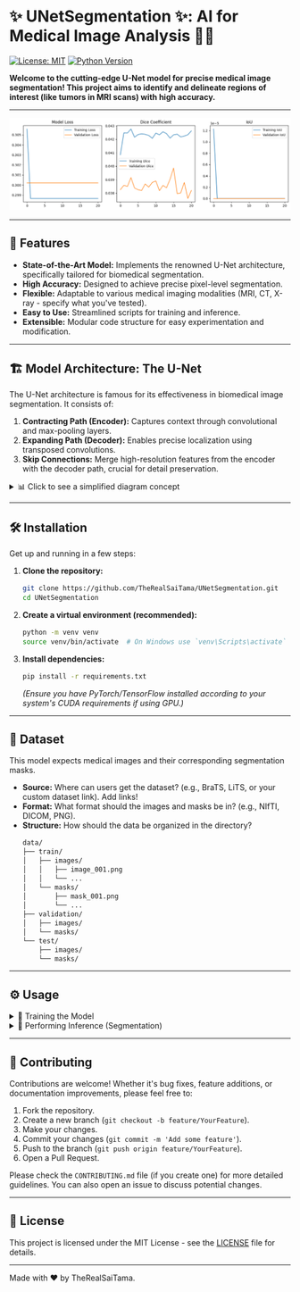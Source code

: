 # ✨ UNetSegmentation ✨: AI for Medical Image Analysis 🧠🔬

[![License: MIT](https://img.shields.io/badge/License-MIT-yellow.svg)](https://opensource.org/licenses/MIT) <!-- Replace with your actual license badge -->
[![Python Version](https://img.shields.io/badge/python-3.8%2B-blue.svg)](https://www.python.org/downloads/) <!-- Adjust Python version if needed -->
<!-- Add more badges like build status, code coverage, etc. if you have them -->
<!-- [![Build Status](https://travis-ci.com/TheRealSaiTama/UNetSegmentation.svg?branch=main)](https://travis-ci.com/TheRealSaiTama/UNetSegmentation) -->
<!-- [![Coverage Status](https://coveralls.io/repos/github/TheRealSaiTama/UNetSegmentation/badge.svg?branch=main)](https://coveralls.io/github/TheRealSaiTama/UNetSegmentation?branch=main) -->

**Welcome to the cutting-edge U-Net model for precise medical image segmentation! This project aims to identify and delineate regions of interest (like tumors in MRI scans) with high accuracy.**

---

<!-- **💡 Tip:** Replace this placeholder with a compelling GIF showcasing your model segmenting an image! -->
![Segmentation Demo Placeholder](download.png)

---

## 🚀 Features

*   **State-of-the-Art Model:** Implements the renowned U-Net architecture, specifically tailored for biomedical segmentation.
*   **High Accuracy:** Designed to achieve precise pixel-level segmentation.
*   **Flexible:** Adaptable to various medical imaging modalities (MRI, CT, X-ray - specify what you've tested).
*   **Easy to Use:** Streamlined scripts for training and inference.
*   **Extensible:** Modular code structure for easy experimentation and modification.

---

## 🏗️ Model Architecture: The U-Net

The U-Net architecture is famous for its effectiveness in biomedical image segmentation. It consists of:

1.  **Contracting Path (Encoder):** Captures context through convolutional and max-pooling layers.
2.  **Expanding Path (Decoder):** Enables precise localization using transposed convolutions.
3.  **Skip Connections:** Merge high-resolution features from the encoder with the decoder path, crucial for detail preservation.

<details>
<summary>📊 Click to see a simplified diagram concept</summary>

```mermaid
graph LR
    A[Input Image] --> B(Encoder Block 1);
    B --> C(Downsample 1);
    C --> D(Encoder Block 2);
    D --> E(Downsample 2);
    E --> F(Bottleneck);
    F --> G(Upsample 1);
    G --> H(Decoder Block 1);
    H --> I(Upsample 2);
    I --> J(Decoder Block 2);
    J --> K[Output Mask];

    D --> H; % Skip Connection 1
    B --> J; % Skip Connection 2
```
</details>

---

## 🛠️ Installation

Get up and running in a few steps:

1.  **Clone the repository:**
    ```bash
    git clone https://github.com/TheRealSaiTama/UNetSegmentation.git
    cd UNetSegmentation
    ```

2.  **Create a virtual environment (recommended):**
    ```bash
    python -m venv venv
    source venv/bin/activate  # On Windows use `venv\Scripts\activate`
    ```

3.  **Install dependencies:**
    ```bash
    pip install -r requirements.txt
    ```
    *(Ensure you have PyTorch/TensorFlow installed according to your system's CUDA requirements if using GPU.)*

---

## 💾 Dataset

This model expects medical images and their corresponding segmentation masks.

*   **Source:** Where can users get the dataset? (e.g., BraTS, LiTS, or your custom dataset link). Add links!
*   **Format:** What format should the images and masks be in? (e.g., NIfTI, DICOM, PNG).
*   **Structure:** How should the data be organized in the directory?
    ```
    data/
    ├── train/
    │   ├── images/
    │   │   ├── image_001.png
    │   │   └── ...
    │   └── masks/
    │       ├── mask_001.png
    │       └── ...
    ├── validation/
    │   ├── images/
    │   └── masks/
    └── test/
        ├── images/
        └── masks/
    ```
---

## ⚙️ Usage

<details>
<summary>🧠 Training the Model</summary>

To train the U-Net model on your dataset:

```bash
python train.py --data_path /path/to/your/data --epochs 50 --batch_size 4 --learning_rate 1e-4
```

**Configuration:**

*   `--data_path`: Path to the root directory of your dataset.
*   `--epochs`: Number of training epochs.
*   `--batch_size`: Training batch size.
*   `--learning_rate`: Initial learning rate.
*   *(Add any other important training arguments here)*

Checkpoints and logs will be saved in the `outputs/` directory (or specify location).
</details>

<details>
<summary>🔬 Performing Inference (Segmentation)</summary>

To use a trained model to segment new images:

```bash
python inference.py --model_path /path/to/your/trained_model.pth --input_dir /path/to/input/images --output_dir /path/to/save/masks
```

**Arguments:**

*   `--model_path`: Path to the trained model checkpoint (`.pth`, `.h5`, etc.).
*   `--input_dir`: Directory containing the images you want to segment.
*   `--output_dir`: Directory where the predicted segmentation masks will be saved.
*   *(Add any other relevant inference arguments)*
</details>

---

## 🙌 Contributing

Contributions are welcome! Whether it's bug fixes, feature additions, or documentation improvements, please feel free to:

1.  Fork the repository.
2.  Create a new branch (`git checkout -b feature/YourFeature`).
3.  Make your changes.
4.  Commit your changes (`git commit -m 'Add some feature'`).
5.  Push to the branch (`git push origin feature/YourFeature`).
6.  Open a Pull Request.

Please check the `CONTRIBUTING.md` file (if you create one) for more detailed guidelines. You can also open an issue to discuss potential changes.

---

## 📜 License

This project is licensed under the MIT License - see the [LICENSE](LICENSE) file for details. <!-- Make sure you have a LICENSE file -->

---

Made with ❤️ by TheRealSaiTama.
